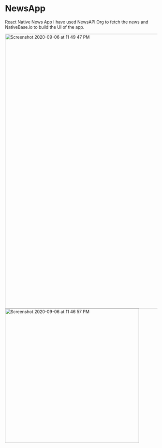 # NewsApp
React Native News App
I have used NewsAPI.Org to fetch the news and NativeBase.io to build the UI of the app.


<img width="905" alt="Screenshot 2020-09-06 at 11 49 47 PM" src="https://user-images.githubusercontent.com/30666070/92332507-02c12c00-f09c-11ea-8e33-fd60b50ba856.png">
<img width="443" alt="Screenshot 2020-09-06 at 11 46 57 PM" src="https://user-images.githubusercontent.com/30666070/92332535-369c5180-f09c-11ea-8d28-e4041fe5d4f2.png">


